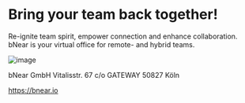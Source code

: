 # Bring your team back together!

Re-ignite team spirit, empower connection and enhance collaboration. bNear is your virtual office for remote- and hybrid teams.

![image](https://user-images.githubusercontent.com/5029466/161764560-9034d4d3-9da5-4d9f-8743-7e8284b613fa.png)

bNear GmbH
Vitalisstr. 67
c/o GATEWAY
50827 Köln

https://bnear.io
